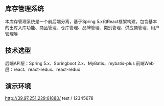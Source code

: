 ## 库存管理系统
本库存管理系统是一个前后端分离，基于Spring 5.x和React框架构建，包含基本的出库入库功能、商品管理、仓库管理、品牌管理、类别管理、供应商管理、用户管理等

## 技术选型
后端API层：Spring 5.x、Springboot 2.x、MyBatis、mybatis-plus
前端Web层：react、react-redux、react-redux

## 演示环境
http://39.97.251.229:61880/ test / 12345678
